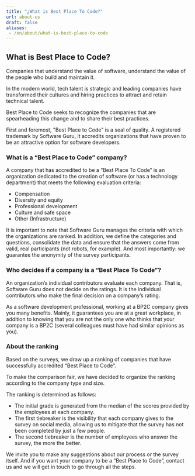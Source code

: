 ```yaml
---
title: "¿What is Best Place To Code?"
url: about-us 
draft: false
aliases:
 - /en/about/what-is-best-place-to-code
---
```


## What is Best Place to Code?

Companies that understand the value of software, understand the value of the people who build and maintain it.

In the modern world, tech talent is strategic and leading companies have transformed their cultures and hiring practices to attract and retain technical talent.

Best Place to Code seeks to recognize the companies that are spearheading this change and to share their best practices.

First and foremost, "Best Place to Code" is a seal of quality. A registered trademark by Software Guru, it accredits organizations that have proven to be an attractive option for software developers.

### What is a “Best Place to Code” company?
A company that has accredited to be a “Best Place To Code” is an organization dedicated to the creation of software (or has a technology department) that meets the following evaluation criteria:

 * Compensation
 * Diversity and equity
 * Professional development
 * Culture and safe space
 * Other (Infrastructure)

It is important to note that Software Guru manages the criteria with which the organizations are ranked. In addition, we define the categories and questions, consolidate the data and ensure that the answers come from valid, real participants (not robots, for example). And most importantly: we guarantee the anonymity of the survey participants.

### Who decides if a company is a “Best Place To Code”?
An organization’s individual contributors evaluate each company. That is, Software Guru does not decide on the ratings. It is the individual contributors who make the final decision on a company’s rating.

As a software development professional, working at a BP2C company gives you many benefits. Mainly, it guarantees you are at a great workplace, in addition to knowing that you are not the only one who thinks that your company is a BP2C (several colleagues must have had similar opinions as you).

### About the ranking
Based on the surveys, we draw up a ranking of companies that have successfully accredited “Best Place to Code”.

To make the comparison fair, we have decided to organize the ranking according to the company type and size.

The ranking is determined as follows:
* The initial grade is generated from the median of the scores provided by the employees at each company.
* The first tiebreaker is the visibility that each company gives to the survey on social media, allowing us to mitigate that the survey has not been completed by just a few people.
* The second tiebreaker is the number of employees who answer the survey, the more the better.

We invite you to make any suggestions about our process or the survey itself. And if you want your company to be a “Best Place to Code”, contact us and we will get in touch to go through all the steps.
